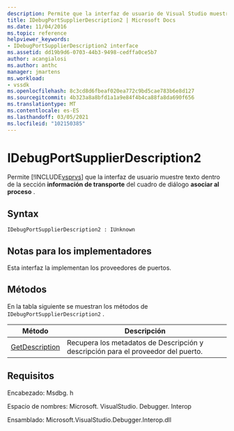 ```yaml
---
description: Permite que la interfaz de usuario de Visual Studio muestre texto dentro de la sección información de transporte del cuadro de diálogo asociar al proceso.
title: IDebugPortSupplierDescription2 | Microsoft Docs
ms.date: 11/04/2016
ms.topic: reference
helpviewer_keywords:
- IDebugPortSupplierDescription2 interface
ms.assetid: dd19b9d6-0703-44b3-9498-cedffa0ce5b7
author: acangialosi
ms.author: anthc
manager: jmartens
ms.workload:
- vssdk
ms.openlocfilehash: 8c3cd8d6fbeaf020ea772c9bd5cae783b6e8d127
ms.sourcegitcommit: 4b323a8a8bfd1a1a9e84f4b4ca88fa8da690f656
ms.translationtype: MT
ms.contentlocale: es-ES
ms.lasthandoff: 03/05/2021
ms.locfileid: "102150385"
---
```

# <a name="idebugportsupplierdescription2"></a>IDebugPortSupplierDescription2
Permite [!INCLUDE[vsprvs](../../../code-quality/includes/vsprvs_md.md)] que la interfaz de usuario muestre texto dentro de la sección **información de transporte** del cuadro de diálogo **asociar al proceso** .

## <a name="syntax"></a>Syntax

```
IDebugPortSupplierDescription2 : IUnknown
```

## <a name="notes-for-implementers"></a>Notas para los implementadores
 Esta interfaz la implementan los proveedores de puertos.

## <a name="methods"></a>Métodos
 En la tabla siguiente se muestran los métodos de `IDebugPortSupplierDescription2` .

|Método|Descripción|
|------------|-----------------|
|[GetDescription](../../../extensibility/debugger/reference/idebugportsupplierdescription2-getdescription.md)|Recupera los metadatos de Descripción y descripción para el proveedor del puerto.|

## <a name="requirements"></a>Requisitos
 Encabezado: Msdbg. h

 Espacio de nombres: Microsoft. VisualStudio. Debugger. Interop

 Ensamblado: Microsoft.VisualStudio.Debugger.Interop.dll

